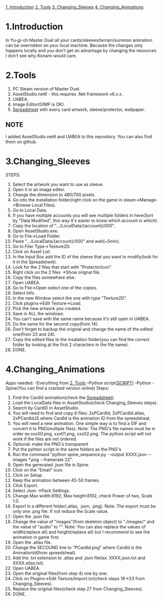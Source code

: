 [1. Introduction](#1Introduction)
[2. Tools](#2Tools)
[3. Changing_Sleeves](#3Changing_Sleeves)
[4. Changing_Animations](#4Chaning_Animations)

# 1.Introduction
In Yu-gi-oh Master Duel all your cards/sleeves/terrain/summon animation can be overridden on your local machine.
Because the changes only happens locally and you don't get an advantage by changing the resources I don't see why Konami would care. 

# 2.Tools
1. PC Steam version of Master Duel.
2. AssetStudio.net6 - this requires .Net framework v6.x.x.
3. UABEA.
4. Image Editor(GIMP is OK).
5. <a href="https://docs.google.com/spreadsheets/d/1IXpwCaabi47Ly8dAf4aJtFdYwi29yGkCJ4bvMhnsvc8/edit#gid=1574353405">Spreadsheet</a> with every card artwork, sleeve/protector, wallpaper.

## NOTE
I added AssetStudio.net6 and UABEA to this repository. You can also find them on github.

# 3.Changing_Sleeves
STEPS:
1. Select the artwork you want to use as sleeve.
2. Open it in an image editor.
3. Change the dimension to 480/700 pixels.
4. Go into the installation folder(right click on the game in steam->Manage->Browse Local Files).
5. Go to Local Data.
6. If you have multiple accounts you will see multiple folders in here(Sort by "Data Modified", this way it's easier to know which account is which).
7. Copy the location of ".../LocalData/{account}/000".
8. Open AssetStudio.exe.
9. Go to File->Load Folder.
10. Paste ".../LocalData/{account}/000" and wait(~5min).
11. Go to Filer Type->Texture2D.
12. Click on Asset List.
13. In the Input Box add the ID of the sleeve that you want to modify(look for it in the Spreadsheet).
14. Look for the 2 files that start with "ProtectorIcon".
15. Right click on the 2 files ->Show orignal file.
16. Copy the files somewhere else.
17. Open UABEA.
18. Go to File->Open select one of the copies.
19. Select Info.
20. In the new Window select the one with type "Texture2D".
21. Click plugins->Edit Texture->Load.
22. Pick the new artwork you created.
23. Save in ALL the windows.
24. You can't save with the same name because it's still open in UABEA.
25. Do the same for the second copy(from 14).
26. Don't forget to backup the original and change the name of the edited one(from 23 and 24).
27. Copy the edited files to the insalation folder(you can find the correct folder by looking at the first 2 characters in the file name).
28. DONE.

# 4.Changing_Animations
Apps needed:
-Everything from [2. Tools](#2Tools)
-Python script(<a href="https://github.com/MattOstgard/spine_sequence/blob/master/spine_sequence.py">SCRIPT</a>)
-Python
-Spine(You can find a cracked version online)
Steps:
1. Find the CardId animation(check the  <a href="https://docs.google.com/spreadsheets/d/1IXpwCaabi47Ly8dAf4aJtFdYwi29yGkCJ4bvMhnsvc8/edit#gid=1574353405">Spreadsheet</a>).
2. Load the LocalData files in AssetStudio(check Changing_Sleeves steps).
3. Search by CardID in AssetStudio.
4. You will need to find and copy 6 files: 2xPCardId, 2xPCardId.atlas, 2xPCardIdJS where CardId is the animation ID from the spreedsheat.
5. You will need a new animation. One simple way is to find a GIF and convert it to PNG(multiple files).
Note: The PNG's file names must be in order ex:xxx00.png, xxx01.png, xxx02.png. The python script will not work if the files are not ordered.
6. Optional: make the PNG's transparent
7. Put the pyhton script in the same folders as the PNG's
8. Run the command "python spine_sequence.py --output XXXX.json --images *.png --framerate 22".
9. Open the generated .json file in Spine.
10. Click on the "Email" icon.
11. Click on Setup.
12. Keep the animation between 45-50 frames.
13. Click Export.
14. Select Json ->Pack Settings.
15. Change Max width:8192, Max height:8192, check Power of two, Scale 1.0.
16. Export in a different folder(.atlas, .json, .png).
Note: The export must be only one .png file. If not reduce the Scale value.
17.  Open the .json file.
18.  Change the value of "images"(from skeleton object) to "./images/" and the value of "audio" to "".
Note: You can also replace the values of width(replace all) and height(replace all) but I recommend to see the animation in game first. 
19.  Open the .atlas file.
20.  Change the SECOUND line to "PCardId.png" where CardId is the AnimationId(from spreedsheat).
21.  Add the .txt extension to .atlas and .json file(ex: XXXX.json.txt and XXXX.atlas.txt).
22.  Open UABEA.
23.  Open the original files(from step 4) one by one.
24.  Click on Plugins->Edit Texture/Import.txt(check steps 18->23 from Changing_Sleeves).
25.  Replace the original files(check step 27 from Changing_Sleeves).
26.  DONE.

